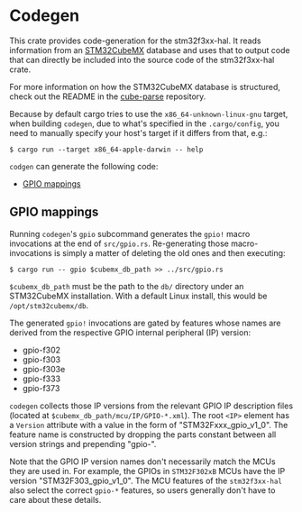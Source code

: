 # Codegen

This crate provides code-generation for the stm32f3xx-hal. It reads information
from an [STM32CubeMX](https://www.st.com/en/development-tools/stm32cubemx.html)
database and uses that to output code that can directly be included into the
source code of the stm32f3xx-hal crate.

For more information on how the STM32CubeMX database is structured, check out
the README in the [cube-parse](https://github.com/dbrgn/cube-parse) repository.

Because by default cargo tries to use the `x86_64-unknown-linux-gnu` target,
when building `codegen`, due to what's specified in the `.cargo/config`, you
need to manually specify your host's target if it differs from that, e.g.:

```
$ cargo run --target x86_64-apple-darwin -- help
```

`codgen` can generate the following code:

- [GPIO mappings](#gpio-mappings)

## GPIO mappings

Running `codegen`'s `gpio` subcommand generates the `gpio!` macro
invocations at the end of `src/gpio.rs`. Re-generating those macro-invocations
is simply a matter of deleting the old ones and then executing:

```
$ cargo run -- gpio $cubemx_db_path >> ../src/gpio.rs
```

`$cubemx_db_path` must be the path to the `db/` directory under an
STM32CubeMX installation. With a default Linux install, this would be
`/opt/stm32cubemx/db`.

The generated `gpio!` invocations are gated by features whose names are derived
from the respective GPIO internal peripheral (IP) version:

- gpio-f302
- gpio-f303
- gpio-f303e
- gpio-f333
- gpio-f373

`codegen` collects those IP versions from the relevant GPIO IP description
files (located at `$cubemx_db_path/mcu/IP/GPIO-*.xml`). The root `<IP>` element
has a `Version` attribute with a value in the form of "STM32Fxxx_gpio_v1_0".
The feature name is constructed by dropping the parts constant between all
version strings and prepending "gpio-".

Note that the GPIO IP version names don't necessarily match the MCUs they are
used in. For example, the GPIOs in `STM32F302xB` MCUs have the IP version
"STM32F303_gpio_v1_0". The MCU features of the `stm32f3xx-hal` also select the
correct `gpio-*` features, so users generally don't have to care about these
details.
